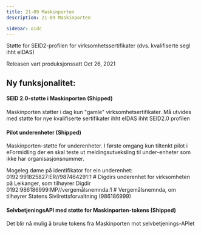 ```yaml
---
title: 21-09 Maskinporten
description: 21-09 Maskinporten

sidebar: oidc
---
```



Støtte for SEID2-profilen for virksomhetssertifikater (dvs. kvalifiserte segl ihht eIDAS)



Releasen vart produksjonssatt Oct 26, 2021

## Ny funksjonalitet:


#### SEID 2.0-støtte i Maskinporten  (Shipped)

Maskinporten støtter i dag kun "gamle" virksomhetsertifikater. Må utvides med støtte for nye kvalifiserte sertifikater ihht eIDAS ihht SEID2.0 profilen




#### Pilot underenheter (Shipped)

Maskinporten-støtte for underenheter. I første omgang kun tiltenkt pilot i eFormidling der en skal teste ut meldingsutveksling til under-enheter som ikke har organisasjonsnummer.

Mogeleg døme på identifikator for ein underenhet:  
0192:991825827:ER//987464291:1 # Digdirs underenhet for virksomheten på Leikanger, som tilhøyrer Digdir  
0192:986186999:MP//vergemålsnemnda:1 # Vergemålsnemnda, om tilhøyrer Statens Sivilrettsforvaltning (986186999)




#### SelvbetjeningsAPI med støtte for Maskinporten-tokens (Shipped)

Det blir nå mulig å bruke tokens fra Maskinporten mot selvbetjenings-APIet

